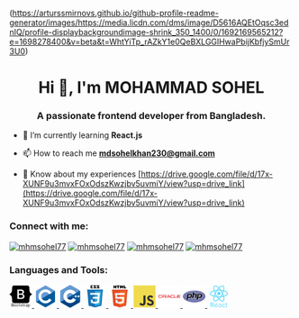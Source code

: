 (https://arturssmirnovs.github.io/github-profile-readme-generator/images/https://media.licdn.com/dms/image/D5616AQEtOqsc3ednIQ/profile-displaybackgroundimage-shrink_350_1400/0/1692169565212?e=1698278400&v=beta&t=WhtYiTp_rAZkY1e0QeBXLGGlHwaPbijKbfjySmUr3U0)
<h1 align="center">Hi 👋, I'm MOHAMMAD SOHEL</h1>
<h3 align="center">A passionate frontend developer from Bangladesh.</h3>

- 🌱 I’m currently learning **React.js**

- 📫 How to reach me **mdsohelkhan230@gmail.com**

- 📄 Know about my experiences [https://drive.google.com/file/d/17x-XUNF9u3mvxFOxOdszKwzjbv5uvmiY/view?usp=drive_link](https://drive.google.com/file/d/17x-XUNF9u3mvxFOxOdszKwzjbv5uvmiY/view?usp=drive_link)

<h3 align="left">Connect with me:</h3>
<p align="left">
<a href="https://twitter.com/mhmsohel77" target="blank"><img align="center" src="https://raw.githubusercontent.com/rahuldkjain/github-profile-readme-generator/master/src/images/icons/Social/twitter.svg" alt="mhmsohel77" height="30" width="40" /></a>
<a href="https://linkedin.com/in/mhmsohel77" target="blank"><img align="center" src="https://raw.githubusercontent.com/rahuldkjain/github-profile-readme-generator/master/src/images/icons/Social/linked-in-alt.svg" alt="mhmsohel77" height="30" width="40" /></a>
<a href="https://fb.com/mhmsohel77" target="blank"><img align="center" src="https://raw.githubusercontent.com/rahuldkjain/github-profile-readme-generator/master/src/images/icons/Social/facebook.svg" alt="mhmsohel77" height="30" width="40" /></a>
<a href="https://instagram.com/mhmsohel77" target="blank"><img align="center" src="https://raw.githubusercontent.com/rahuldkjain/github-profile-readme-generator/master/src/images/icons/Social/instagram.svg" alt="mhmsohel77" height="30" width="40" /></a>
</p>

<h3 align="left">Languages and Tools:</h3>
<p align="left"> <a href="https://getbootstrap.com" target="_blank" rel="noreferrer"> <img src="https://raw.githubusercontent.com/devicons/devicon/master/icons/bootstrap/bootstrap-plain-wordmark.svg" alt="bootstrap" width="40" height="40"/> </a> <a href="https://www.cprogramming.com/" target="_blank" rel="noreferrer"> <img src="https://raw.githubusercontent.com/devicons/devicon/master/icons/c/c-original.svg" alt="c" width="40" height="40"/> </a> <a href="https://www.w3schools.com/cpp/" target="_blank" rel="noreferrer"> <img src="https://raw.githubusercontent.com/devicons/devicon/master/icons/cplusplus/cplusplus-original.svg" alt="cplusplus" width="40" height="40"/> </a> <a href="https://www.w3schools.com/css/" target="_blank" rel="noreferrer"> <img src="https://raw.githubusercontent.com/devicons/devicon/master/icons/css3/css3-original-wordmark.svg" alt="css3" width="40" height="40"/> </a> <a href="https://www.w3.org/html/" target="_blank" rel="noreferrer"> <img src="https://raw.githubusercontent.com/devicons/devicon/master/icons/html5/html5-original-wordmark.svg" alt="html5" width="40" height="40"/> </a> <a href="https://developer.mozilla.org/en-US/docs/Web/JavaScript" target="_blank" rel="noreferrer"> <img src="https://raw.githubusercontent.com/devicons/devicon/master/icons/javascript/javascript-original.svg" alt="javascript" width="40" height="40"/> </a> <a href="https://www.oracle.com/" target="_blank" rel="noreferrer"> <img src="https://raw.githubusercontent.com/devicons/devicon/master/icons/oracle/oracle-original.svg" alt="oracle" width="40" height="40"/> </a> <a href="https://www.php.net" target="_blank" rel="noreferrer"> <img src="https://raw.githubusercontent.com/devicons/devicon/master/icons/php/php-original.svg" alt="php" width="40" height="40"/> </a> <a href="https://reactjs.org/" target="_blank" rel="noreferrer"> <img src="https://raw.githubusercontent.com/devicons/devicon/master/icons/react/react-original-wordmark.svg" alt="react" width="40" height="40"/> </a> </p>


